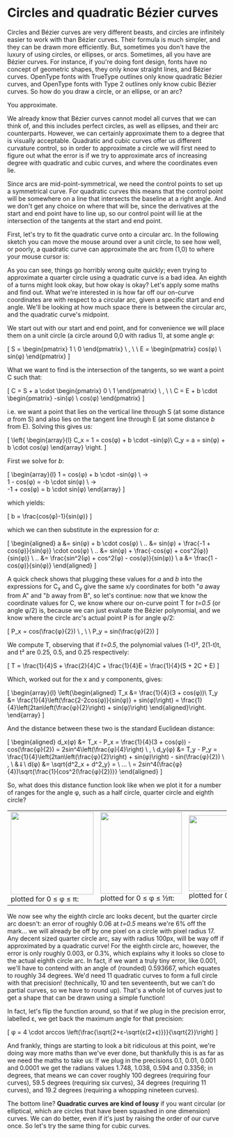 # Circles and quadratic Bézier curves

Circles and Bézier curves are very different beasts, and circles are infinitely easier to work with than Bézier curves. Their formula is much simpler, and they can be drawn more efficiently. But, sometimes you don't have the luxury of using circles, or ellipses, or arcs. Sometimes, all you have are Bézier curves. For instance, if you're doing font design, fonts have no concept of geometric shapes, they only know straight lines, and Bézier curves. OpenType fonts with TrueType outlines only know quadratic Bézier curves, and OpenType fonts with Type 2 outlines only know cubic Bézier curves. So how do you draw a circle, or an ellipse, or an arc?

You approximate.

We already know that Bézier curves cannot model all curves that we can think of, and this includes perfect circles, as well as ellipses, and their arc counterparts. However, we can certainly approximate them to a degree that is visually acceptable. Quadratic and cubic curves offer us different curvature control, so in order to approximate a circle we will first need to figure out what the error is if we try to approximate arcs of increasing degree with quadratic and cubic curves, and where the coordinates even lie.

Since arcs are mid-point-symmetrical, we need the control points to set up a symmetrical curve. For quadratic curves this means that the control point will be somewhere on a line that intersects the baseline at a right angle. And we don't get any choice on where that will be, since the derivatives at the start and end point have to line up, so our control point will lie at the intersection of the tangents at the start and end point.

First, let's try to fit the quadratic curve onto a circular arc. In the following sketch you can move the mouse around over a unit circle, to see how well, or poorly, a quadratic curve can approximate the arc from (1,0) to where your mouse cursor is:

<Graphic title="Quadratic Bézier arc approximation" setup={this.setup} draw={this.draw} onMouseMove={this.onMouseMove}/>

As you can see, things go horribly wrong quite quickly; even trying to approximate a quarter circle using a quadratic curve is a bad idea. An eighth of a turns might look okay, but how okay is okay? Let's apply some maths and find out. What we're interested in is how far off our on-curve coordinates are with respect to a circular arc, given a specific start and end angle. We'll be looking at how much space there is between the circular arc, and the quadratic curve's midpoint.

We start out with our start and end point, and for convenience we will place them on a unit circle (a circle around 0,0 with radius 1), at some angle *φ*:

\[
  S = \begin{pmatrix} 1 \\ 0 \end{pmatrix} \ , \ \  E = \begin{pmatrix} cos(φ) \\ sin(φ) \end{pmatrix}
\]

What we want to find is the intersection of the tangents, so we want a point C such that:

\[
  C = S + a \cdot \begin{pmatrix} 0 \\ 1 \end{pmatrix} \ , \ \ C = E + b \cdot \begin{pmatrix} -sin(φ) \\ cos(φ) \end{pmatrix}
\]

i.e. we want a point that lies on the vertical line through S (at some distance *a* from S) and also lies on the tangent line through E (at some distance *b* from E). Solving this gives us:

\[
  \left\{ \begin{array}{l}
    C_x = 1 = cos(φ) + b \cdot -sin(φ)\\
    C_y = a = sin(φ) + b \cdot cos(φ)
  \end{array} \right.
\]

First we solve for *b*:

\[
  \begin{array}{l}
    1 = cos(φ) + b \cdot -sin(φ) \ → \
    1 - cos(φ) = -b \cdot sin(φ) \ → \
    -1 + cos(φ) = b \cdot sin(φ)
  \end{array}
\]

which yields:

\[
  b = \frac{cos(φ)-1}{sin(φ)}
\]

which we can then substitute in the expression for *a*:

\[
  \begin{aligned}
    a &= sin(φ) + b \cdot cos(φ) \\
    .. &= sin(φ) + \frac{-1 + cos(φ)}{sin(φ)} \cdot cos(φ) \\
    .. &= sin(φ) + \frac{-cos(φ) + cos^2(φ)}{sin(φ)} \\
    .. &= \frac{sin^2(φ) + cos^2(φ) - cos(φ)}{sin(φ)} \\
    a &= \frac{1 - cos(φ)}{sin(φ)}
  \end{aligned}
\]

A quick check shows that plugging these values for *a* and *b* into the expressions for C<sub>x</sub> and C<sub>y</sub> give the same x/y coordinates for both "*a* away from A" and "*b* away from B", so let's continue: now that we know the coordinate values for C, we know where our on-curve point T for *t=0.5* (or angle φ/2) is, because we can just evaluate the Bézier polynomial, and we know where the circle arc's actual point P is for angle φ/2:

\[
  P_x = cos(\frac{φ}{2}) \ , \ \  P_y = sin(\frac{φ}{2})
\]

We compute T, observing that if *t=0.5*, the polynomial values (1-t)², 2(1-t)t, and t² are 0.25, 0.5, and 0.25 respectively:

\[
  T = \frac{1}{4}S + \frac{2}{4}C + \frac{1}{4}E = \frac{1}{4}(S + 2C + E)
\]

Which, worked out for the x and y components, gives:

\[
  \begin{array}{l}
    \left\{\begin{aligned}
    T_x &= \frac{1}{4}(3 + cos(φ))\\
    T_y &= \frac{1}{4}\left(\frac{2-2cos(φ)}{sin(φ)} + sin(φ)\right)
         = \frac{1}{4}\left(2tan\left(\frac{φ}{2}\right) + sin(φ)\right)
    \end{aligned}\right.
  \end{array}
\]

And the distance between these two is the standard Euclidean distance:

\[
  \begin{aligned}
    d_x(φ) &= T_x - P_x = \frac{1}{4}(3 + cos(φ)) - cos(\frac{φ}{2}) = 2sin^4\left(\frac{φ}{4}\right) \ , \\
    d_y(φ) &= T_y - P_y = \frac{1}{4}\left(2tan\left(\frac{φ}{2}\right) + sin(φ)\right) - sin(\frac{φ}{2}) \ , \\
    &⇓\\
    d(φ) &= \sqrt{d^2_x + d^2_y} = \ ... \  = 2sin^4(\frac{φ}{4})\sqrt{\frac{1}{cos^2(\frac{φ}{2})}}
  \end{aligned}
\]

So, what does this distance function look like when we plot it for a number of ranges for the angle φ, such as a half circle, quarter circle and eighth circle?

<table><tbody><tr><td>
  <img src="images/arc-q-pi.gif" height="190"/>
  plotted for 0 ≤ φ ≤ π:
</td><td>
  <img src="images/arc-q-pi2.gif" height="187"/>
  plotted for 0 ≤ φ ≤ ½π:
</td><td>
  <a href="http://www.wolframalpha.com/input/?i=plot+sqrt%28%281%2F4+*+%28sin%28x%29+%2B+2tan%28x%2F2%29%29+-+sin%28x%2F2%29%29%5E2+%2B+%282sin%5E4%28x%2F4%29%29%5E2%29+for+0+%3C%3D+x+%3C%3D+pi%2F4">
    <img src="images/arc-q-pi4.gif" height="174"/>
  </a>
  plotted for 0 ≤ φ ≤ ¼π:
</td></tr></tbody></table>

We now see why the eighth circle arc looks decent, but the quarter circle arc doesn't: an error of roughly 0.06 at *t=0.5* means we're 6% off the mark... we will already be off by one pixel on a circle with pixel radius 17. Any decent sized quarter circle arc, say with radius 100px, will be way off if approximated by a quadratic curve! For the eighth circle arc, however, the error is only roughly 0.003, or 0.3%, which explains why it looks so close to the actual eighth circle arc. In fact, if we want a truly tiny error, like 0.001, we'll have to contend with an angle of (rounded) 0.593667, which equates to roughly 34 degrees. We'd need 11 quadratic curves to form a full circle with that precision! (technically, 10 and ten seventeenth, but we can't do partial curves, so we have to round up). That's a whole lot of curves just to get a shape that can be drawn using a simple function!

In fact, let's flip the function around, so that if we plug in the precision error, labelled ε, we get back the maximum angle for that precision:

\[
  φ = 4 \cdot arccos \left(\frac{\sqrt{2+ε-\sqrt{ε(2+ε)}}}{\sqrt{2}}\right)
\]

And frankly, things are starting to look a bit ridiculous at this point, we're doing way more maths than we've ever done, but thankfully this is as far as we need the maths to take us: If we plug in the precisions 0.1, 0.01, 0.001 and 0.0001 we get the radians values 1.748, 1.038, 0.594 and 0.3356; in degrees, that means we can cover roughly 100 degrees (requiring four curves), 59.5 degrees (requiring six curves), 34 degrees (requiring 11 curves), and 19.2 degrees (requiring a whopping nineteen curves).

The bottom line? **Quadratic curves are kind of lousy** if you want circular (or elliptical, which are circles that have been squashed in one dimension) curves. We can do better, even if it's just by raising the order of our curve once. So let's try the same thing for cubic curves.
